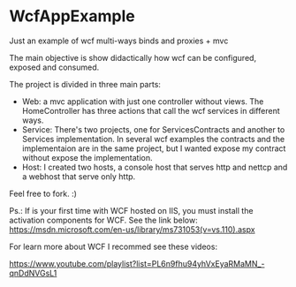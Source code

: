 # WcfAppExample
Just an example of wcf multi-ways binds and proxies + mvc

The main objective is show didactically how wcf can be configured, exposed and consumed. 

The project is divided in three main parts:
- Web: a mvc application with just one controller without views. The HomeController has three actions that call the wcf services in different ways.
- Service: There's two projects, one for ServicesContracts and another to Services implementation. In several wcf examples the contracts and the implementaion are in the same project, but I wanted expose my contract without expose the implementation.
- Host: I created two hosts, a console host that serves http and nettcp and a webhost that serve only http.

Feel free to fork. :)


Ps.: If is your first time with WCF hosted on IIS, you must install the activation components for WCF. See the link below: https://msdn.microsoft.com/en-us/library/ms731053(v=vs.110).aspx

For learn more about WCF I recommed see these videos:

https://www.youtube.com/playlist?list=PL6n9fhu94yhVxEyaRMaMN_-qnDdNVGsL1
